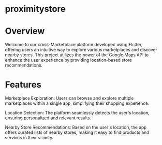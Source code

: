 # proximitystore
# Overview
Welcome to our cross-Marketplace platform developed using Flutter, offering users an intuitive way to explore various marketplaces and discover nearby stores. This project utilizes the power of the Google Maps API to enhance the user experience by providing location-based store recommendations.

# Features
Marketplace Exploration: Users can browse and explore multiple marketplaces within a single app, simplifying their shopping experience.

Location Detection: The platform seamlessly detects the user's location, ensuring personalized and relevant results.

Nearby Store Recommendations: Based on the user's location, the app offers curated lists of nearby stores, making it easy to find products and services in their vicinity.

